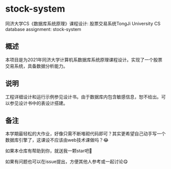 # stock-system
同济大学CS《数据库系统原理》课程设计: 股票交易系统TongJi University CS database assignment: stock-system
## 概述

本项目是为2021年同济大学计算机系数据库系统原理课程设计。实现了一个股票交易系统，具备数据分析能力。

## 说明

工程详细设计和运行示例参见设计书。由于数据库内包含敏感信息，恕不给出。可以参见设计书中的表设计搭建。

## 备注

本学期最轻松的大作业，好像只需不断堆砌代码即可？其实更希望自己动手写一个数据库引擎了，这课设不应该由web技术课做吗？😂

如果本仓库有帮助到你，就送我一颗star吧🤗

如果有问题也可以在issue提出，方便其他人参考或一起讨论😋
